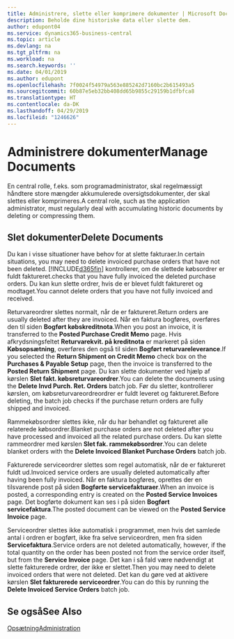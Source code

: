 ```yaml
---
title: Administrere, slette eller komprimere dokumenter | Microsoft Docs
description: Beholde dine historiske data eller slette dem.
author: edupont04
ms.service: dynamics365-business-central
ms.topic: article
ms.devlang: na
ms.tgt_pltfrm: na
ms.workload: na
ms.search.keywords: ''
ms.date: 04/01/2019
ms.author: edupont
ms.openlocfilehash: 7f0024f54979a563e885242d7160bc2b615493a5
ms.sourcegitcommit: 60b87e5eb32bb408dd65b9855c29159b1dfbfca8
ms.translationtype: HT
ms.contentlocale: da-DK
ms.lasthandoff: 04/29/2019
ms.locfileid: "1246626"
---
```

# <a name="manage-documents"></a><span data-ttu-id="d3b42-103">Administrere dokumenter</span><span class="sxs-lookup"><span data-stu-id="d3b42-103">Manage Documents</span></span>
<span data-ttu-id="d3b42-104">En central rolle, f.eks. som programadministrator, skal regelmæssigt håndtere store mængder akkumulerede oversigtsdokumenter, der skal slettes eller komprimeres.</span><span class="sxs-lookup"><span data-stu-id="d3b42-104">A central role, such as the application administrator, must regularly deal with accumulating historic documents by deleting or compressing them.</span></span>  

## <a name="delete-documents"></a><span data-ttu-id="d3b42-105">Slet dokumenter</span><span class="sxs-lookup"><span data-stu-id="d3b42-105">Delete Documents</span></span>
<span data-ttu-id="d3b42-106">Du kan i visse situationer have behov for at slette fakturaer.</span><span class="sxs-lookup"><span data-stu-id="d3b42-106">In certain situations, you may need to delete invoiced purchase orders that have not been deleted.</span></span> [!INCLUDE[d365fin](includes/d365fin_md.md)] <span data-ttu-id="d3b42-107">kontrollerer, om de slettede købsordrer er fuldt faktureret.</span><span class="sxs-lookup"><span data-stu-id="d3b42-107">checks that you have fully invoiced the deleted purchase orders.</span></span> <span data-ttu-id="d3b42-108">Du kan kun slette ordrer, hvis de er blevet fuldt faktureret og modtaget.</span><span class="sxs-lookup"><span data-stu-id="d3b42-108">You cannot delete orders that you have not fully invoiced and received.</span></span>  

<span data-ttu-id="d3b42-109">Returvareordrer slettes normalt, når de er faktureret.</span><span class="sxs-lookup"><span data-stu-id="d3b42-109">Return orders are usually deleted after they are invoiced.</span></span> <span data-ttu-id="d3b42-110">Når en faktura bogføres, overføres den til siden **Bogført købskreditnota**.</span><span class="sxs-lookup"><span data-stu-id="d3b42-110">When you post an invoice, it is transferred to the **Posted Purchase Credit Memo** page.</span></span> <span data-ttu-id="d3b42-111">Hvis afkrydsningsfeltet **Returvarekvit. på kreditnota** er markeret på siden **Købsopsætning**, overføres den også til siden **Bogført returvareleverance**.</span><span class="sxs-lookup"><span data-stu-id="d3b42-111">If you selected the **Return Shipment on Credit Memo** check box on the **Purchases & Payable Setup** page, then the invoice is transferred to the **Posted Return Shipment** page.</span></span> <span data-ttu-id="d3b42-112">Du kan slette dokumenter ved hjælp af kørslen **Slet fakt. købsreturvareordrer**.</span><span class="sxs-lookup"><span data-stu-id="d3b42-112">You can delete the documents using the **Delete Invd Purch. Ret. Orders** batch job.</span></span> <span data-ttu-id="d3b42-113">Før du sletter, kontrollerer kørslen, om købsreturvareordreordrer er fuldt leveret og faktureret.</span><span class="sxs-lookup"><span data-stu-id="d3b42-113">Before deleting, the batch job checks if the purchase return orders are fully shipped and invoiced.</span></span>  

<span data-ttu-id="d3b42-114">Rammekøbsordrer slettes ikke, når du har behandlet og faktureret alle relaterede købsordrer.</span><span class="sxs-lookup"><span data-stu-id="d3b42-114">Blanket purchase orders are not deleted after you have processed and invoiced all the related purchase orders.</span></span> <span data-ttu-id="d3b42-115">Du kan slette rammeordrer med kørslen **Slet fak. rammekøbsordrer**.</span><span class="sxs-lookup"><span data-stu-id="d3b42-115">You can delete blanket orders with the **Delete Invoiced Blanket Purchase Orders** batch job.</span></span>  

<span data-ttu-id="d3b42-116">Fakturerede serviceordrer slettes som regel automatisk, når de er faktureret fuldt ud.</span><span class="sxs-lookup"><span data-stu-id="d3b42-116">Invoiced service orders are usually deleted automatically after having been fully invoiced.</span></span> <span data-ttu-id="d3b42-117">Når en faktura bogføres, oprettes der en tilsvarende post på siden **Bogførte servicefakturaer**.</span><span class="sxs-lookup"><span data-stu-id="d3b42-117">When an invoice is posted, a corresponding entry is created on the **Posted Service Invoices** page.</span></span> <span data-ttu-id="d3b42-118">Det bogførte dokument kan ses i på siden **Bogført servicefaktura**.</span><span class="sxs-lookup"><span data-stu-id="d3b42-118">The posted document can be viewed on the **Posted Service Invoice** page.</span></span>  

<span data-ttu-id="d3b42-119">Serviceordrer slettes ikke automatisk i programmet, men hvis det samlede antal i ordren er bogført, ikke fra selve serviceordren, men fra siden **Servicefaktura**.</span><span class="sxs-lookup"><span data-stu-id="d3b42-119">Service orders are not deleted automatically, however, if the total quantity on the order has been posted not from the service order itself, but from the **Service Invoice** page.</span></span> <span data-ttu-id="d3b42-120">Det kan i så fald være nødvendigt at slette fakturerede ordrer, der ikke er slettet.</span><span class="sxs-lookup"><span data-stu-id="d3b42-120">Then you may need to delete invoiced orders that were not deleted.</span></span> <span data-ttu-id="d3b42-121">Det kan du gøre ved at aktivere kørslen **Slet fakturerede serviceordrer**.</span><span class="sxs-lookup"><span data-stu-id="d3b42-121">You can do this by running the **Delete Invoiced Service Orders** batch job.</span></span>  

## <a name="see-also"></a><span data-ttu-id="d3b42-122">Se også</span><span class="sxs-lookup"><span data-stu-id="d3b42-122">See Also</span></span>  
[<span data-ttu-id="d3b42-123">Opsætning</span><span class="sxs-lookup"><span data-stu-id="d3b42-123">Administration</span></span>](admin-setup-and-administration.md)  
